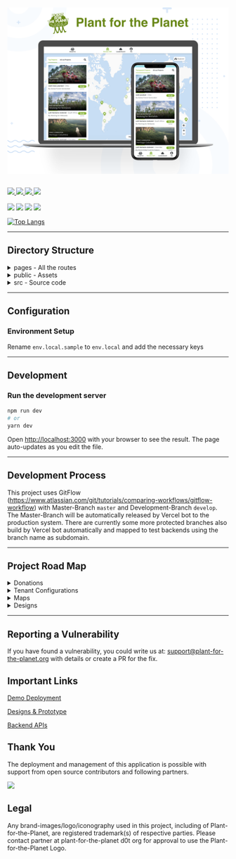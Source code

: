 <br/>
<br/>
<img src="./documentation/screenshots/PFP.png" alt="PFP Page." align="center">

<br/>
<br/>

<p style="align:center;">

<a href="https://planet-app-sf.herokuapp.com/">
    <img src="http://img.shields.io/badge/Demo-%23141619?style=for-the-badge&logo=next.js" />
</a>
<a href="./documentation/CODE_OF_CONDUCT.md">
    <img src="http://img.shields.io/badge/Code%20Of%20Conduct-%231dd1a1?style=for-the-badge" />
</a>

<a href="./documentation/CONTRIBUTING.md">
    <img src="http://img.shields.io/badge/CONTRIBUTING%20Guidelines-%235f27cd?style=for-the-badge" />
</a>
<a href="https://join.slack.com/share/zt-gejlwtt3-hIE0OwVDbb3vQvw2xDAsQQ">
    <img src="http://img.shields.io/badge/Slack-Join%20Community-%23141619?style=for-the-badge&logo=slack&labelColor=4B124C" />
</a>

<br/>
<br/>

<img src="https://img.shields.io/github/package-json/dependency-version/Plant-for-the-Planet/planet-webapp/next?color=%23141619&logo=next.js&style=for-the-badge" />

<img src="https://img.shields.io/github/contributors/Plant-for-the-Planet/planet-webapp?color=%23141619&logoColor=%23141619&style=for-the-badge" />

<img src="https://img.shields.io/github/commit-activity/w/Plant-for-the-Planet/planet-webapp?color=%23141619&style=for-the-badge" />

<img src="https://img.shields.io/github/issues/Plant-for-the-Planet/planet-webapp?color=%23141619&style=for-the-badge" />

</p>

[![Top Langs](https://github-readme-stats.vercel.app/api/top-langs/?username=Plant-for-the-Planet&layout=compact)](https://github.com/anuraghazra/github-readme-stats)

---

## Directory Structure

<details><summary>pages - All the routes</summary>
<ul>
    <li>_app = Page initializations of the project</li></br>
    <li>_document = A custom Document is commonly used to augment your application's html and body tags.</li></br>
    <li>404 = Default 404 page if the route is not found</li></br>
    <li> Project pages -</li>
    </br>
    <table border="1">
        <tr>
            <td>#</td>
            <td><b>Page Name</b></td>
            <td><b>Route</b></td>
            <td><b>Functionality</b></td>
        </tr>
        <tr>
         <td>1</td>
            <td>index.tsx</td>
            <td>/</td>
            <td>Home page of the app with all the projects in list and map</td>
        </tr>
        <tr>
         <td>2</td>
            <td>[id].tsx</td>
            <td>/project-id</td>
            <td>Page of single project which loads all the details of the same</td>
        </tr>
        <tr>
         <td>3</td>
            <td>about.tsx</td>
            <td>/about</td>
            <td>About the organization</td>
        </tr>
        <tr>
         <td>4</td>
            <td>leaderboard.tsx</td>
            <td>/leaderboard</td>
            <td>Showcases the top donors from around the world</td>
        </tr>
        <tr>
         <td>5</td>
            <td>me.tsx</td>
            <td>/me</td>
            <td>User's private profile</td>
        </tr>
        <tr>
         <td>6</td>
            <td>t/[id].tsx</td>
            <td>/t/tpo-id</td>
            <td>TPO's profile</td>
        </tr>
    </table>
</ul>
</details>

<details><summary>public - Assets</summary>
<ul>
    <li>tenants = Assets of all the tenants</li>
    <li>And other public assets.</li>
</ul>
</details>

<details><summary>src - Source code</summary>
<ul>
    <li>assets = All the assets </li>
    <li>features = Project features are present here </li>
    <li>tenants = Tenant specific features are present here</li>
    <li>theme = Theme scss files </li>
    <li>utils = Utility functions</li>
</ul>
</details>

---

## Configuration

### Environment Setup

Rename `env.local.sample` to `env.local` and add the necessary keys

---

## Development

### Run the development server

```bash
npm run dev
# or
yarn dev
```

Open [http://localhost:3000](http://localhost:3000) with your browser to see the result. The page auto-updates as you edit the file.

---

## Development Process

This project uses GitFlow (https://www.atlassian.com/git/tutorials/comparing-workflows/gitflow-workflow) with Master-Branch `master` and Development-Branch `develop`. The Master-Branch will be automatically released by Vercel bot to the production system. There are currently some more protected branches also build by Vercel bot automatically and mapped to test backends using the branch name as subdomain.

---

## Project Road Map

<details><summary>Donations</summary>
    <table>
        <tr>
            <td>#</td>
            <td><b>Feature</b></td>
            <td><b>Issue</b></td>
        </tr>
        <tr>
            <td>1</td>
            <td>Integrate Stripe</td>
            <td><a href="https://github.com/Plant-for-the-Planet/planet-webapp/issues/47">#47</a> </td>
        </tr>
        <tr>
            <td>2</td>
            <td>Create Payment Method</td>
            <td><a href="https://github.com/Plant-for-the-Planet/planet-webapp/issues/63">#63</a> </td>
        </tr>
        <tr>
            <td>3</td>
            <td>Create Donation</td>
            <td><a href="https://github.com/Plant-for-the-Planet/planet-webapp/issues/60">#60</a></td>
        </tr>
        <tr>
            <td>4</td>
            <td>Pay Donation</td>
            <td><a href="https://github.com/Plant-for-the-Planet/planet-webapp/issues/62">#62</a></td>
        </tr>
        <tr>
            <td>5</td>
            <td>Load Contact details</td>
            <td><a href="https://github.com/Plant-for-the-Planet/planet-webapp/issues/61">#61</a></td>
        </tr>
        <tr>
            <td>6</td>
            <td>Store Contact details</td>
            <td><a href="https://github.com/Plant-for-the-Planet/planet-webapp/issues/64">#64</a></td>
        </tr>
        <tr>
            <td>7</td>
            <td>Implement Credit Card Payment</td>
            <td><a href="https://github.com/Plant-for-the-Planet/planet-webapp/issues/65">#65</a></td>
        </tr>
        <tr>
            <td>8</td>
            <td>Implement Paypal Payment</td>
            <td><a href="https://github.com/Plant-for-the-Planet/planet-webapp/issues/66">#66</a></td>
        </tr>
    </table>
</details>

<details><summary>Tenant Configurations</summary>
    <table>
        <tr>
            <td>#</td>
            <td><b>Feature</b></td>
            <td><b>Issue</b></td>
        </tr>
        <tr>
            <td>1</td>
            <td>Create Tenant Based Headers</td>
            <td><a href="https://github.com/Plant-for-the-Planet/planet-webapp/issues/67">#67</a> </td>
        </tr>
    </table>
</details>

<details><summary>Maps</summary>

</details>

<details><summary>Designs</summary>

</details>

---
## Reporting a Vulnerability

If you have found a vulnerability, you could write us at: support@plant-for-the-planet.org with details or create a PR for the fix.


## Important Links

[Demo Deployment](https://dev.pp.eco/)

[Designs & Prototype](https://xd.adobe.com/view/8f1c5110-4d7d-445d-8283-8eb1674ce2e4-da4f/)

[Backend APIs](https://plant-for-the-planet.stoplight.io/docs/treecounter-platform/)

## Thank You
The deployment and management of this application is possible with support from open source contributors and following partners.

<a href="https://www.vercel.com?utm_source=planetapp&utm_medium=web&utm_campaign=oss">
<img src="https://cdn.pp.eco/logo/svg/powered-by-vercel.svg" height="26"></a>&nbsp;&nbsp;&nbsp;&nbsp;&nbsp;&nbsp;


## Legal
Any brand-images/logo/iconography used in this project, including of Plant-for-the-Planet, are registered trademark(s) of respective parties. Please contact partner at plant-for-the-planet d0t org for approval to use the Plant-for-the-Planet Logo.
